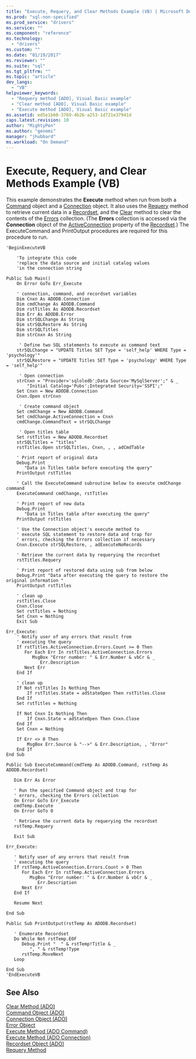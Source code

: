 ```yaml
---
title: "Execute, Requery, and Clear Methods Example (VB) | Microsoft Docs"
ms.prod: "sql-non-specified"
ms.prod_service: "drivers"
ms.service: ""
ms.component: "reference"
ms.technology:
  - "drivers"
ms.custom: ""
ms.date: "01/19/2017"
ms.reviewer: ""
ms.suite: "sql"
ms.tgt_pltfrm: ""
ms.topic: "article"
dev_langs: 
  - "VB"
helpviewer_keywords: 
  - "Requery method [ADO], Visual Basic example"
  - "Clear method [ADO], Visual Basic example"
  - "Execute method [ADO], Visual Basic example"
ms.assetid: ed5e1b60-3769-4b26-a253-1d721e37941d
caps.latest.revision: 10
author: "MightyPen"
ms.author: "genemi"
manager: "jhubbard"
ms.workload: "On Demand"
---
```

# Execute, Requery, and Clear Methods Example (VB)
This example demonstrates the **Execute** method when run from both a [Command](../../../ado/reference/ado-api/command-object-ado.md) object and a [Connection](../../../ado/reference/ado-api/connection-object-ado.md) object. It also uses the [Requery](../../../ado/reference/ado-api/requery-method.md) method to retrieve current data in a [Recordset](../../../ado/reference/ado-api/recordset-object-ado.md), and the [Clear](../../../ado/reference/ado-api/clear-method-ado.md) method to clear the contents of the [Errors](../../../ado/reference/ado-api/errors-collection-ado.md) collection. (The **Errors** collection is accessed via the **Connection** object of the [ActiveConnection](../../../ado/reference/ado-api/activeconnection-property-ado.md) property of the [Recordset](../../../ado/reference/ado-api/recordset-object-ado.md).) The ExecuteCommand and PrintOutput procedures are required for this procedure to run.  
  
```  
'BeginExecuteVB  
  
    'To integrate this code  
    'replace the data source and initial catalog values  
    'in the connection string  
  
Public Sub Main()  
    On Error GoTo Err_Execute  
  
    ' connection, command, and recordset variables  
    Dim Cnxn As ADODB.Connection  
    Dim cmdChange As ADODB.Command  
    Dim rstTitles As ADODB.Recordset  
    Dim Err As ADODB.Error  
    Dim strSQLChange As String  
    Dim strSQLRestore As String  
    Dim strSQLTitles  
    Dim strCnxn As String  
  
     ' Define two SQL statements to execute as command text  
    strSQLChange = "UPDATE Titles SET Type = 'self_help' WHERE Type = 'psychology'"  
    strSQLRestore = "UPDATE Titles SET Type = 'psychology' WHERE Type = 'self_help'"  
  
     ' Open connection  
    strCnxn = "Provider='sqloledb';Data Source='MySqlServer';" & _  
        "Initial Catalog='Pubs';Integrated Security='SSPI';"  
    Set Cnxn = New ADODB.Connection  
    Cnxn.Open strCnxn  
  
     ' Create command object  
    Set cmdChange = New ADODB.Command  
    Set cmdChange.ActiveConnection = Cnxn  
    cmdChange.CommandText = strSQLChange  
  
     ' Open titles table  
    Set rstTitles = New ADODB.Recordset  
    strSQLTitles = "titles"  
    rstTitles.Open strSQLTitles, Cnxn, , , adCmdTable  
  
    ' Print report of original data  
    Debug.Print _  
       "Data in Titles table before executing the query"  
    PrintOutput rstTitles  
  
    ' Call the ExecuteCommand subroutine below to execute cmdChange command  
    ExecuteCommand cmdChange, rstTitles  
  
    ' Print report of new data  
    Debug.Print _  
       "Data in Titles table after executing the query"  
    PrintOutput rstTitles  
  
    ' Use the Connection object's execute method to  
    ' execute SQL statement to restore data and trap for  
    ' errors, checking the Errors collection if necessary  
    Cnxn.Execute strSQLRestore, , adExecuteNoRecords  
  
    ' Retrieve the current data by requerying the recordset  
    rstTitles.Requery  
  
    ' Print report of restored data using sub from below  
    Debug.Print "Data after executing the query to restore the original information "  
    PrintOutput rstTitles  
  
    ' clean up  
    rstTitles.Close  
    Cnxn.Close  
    Set rstTitles = Nothing  
    Set Cnxn = Nothing  
    Exit Sub  
  
Err_Execute:  
    ' Notify user of any errors that result from  
    ' executing the query  
    If rstTitles.ActiveConnection.Errors.Count >= 0 Then  
       For Each Err In rstTitles.ActiveConnection.Errors  
          MsgBox "Error number: " & Err.Number & vbCr & _  
             Err.Description  
       Next Err  
    End If  
  
    ' clean up  
    If Not rstTitles Is Nothing Then  
        If rstTitles.State = adStateOpen Then rstTitles.Close  
    End If  
    Set rstTitles = Nothing  
  
    If Not Cnxn Is Nothing Then  
        If Cnxn.State = adStateOpen Then Cnxn.Close  
    End If  
    Set Cnxn = Nothing  
  
    If Err <> 0 Then  
        MsgBox Err.Source & "-->" & Err.Description, , "Error"  
    End If  
End Sub  
  
Public Sub ExecuteCommand(cmdTemp As ADODB.Command, rstTemp As ADODB.Recordset)  
  
   Dim Err As Error  
  
   ' Run the specified Command object and trap for  
   ' errors, checking the Errors collection  
   On Error GoTo Err_Execute  
   cmdTemp.Execute  
   On Error GoTo 0  
  
   ' Retrieve the current data by requerying the recordset  
   rstTemp.Requery  
  
   Exit Sub  
  
Err_Execute:  
  
   ' Notify user of any errors that result from  
   ' executing the query  
   If rstTemp.ActiveConnection.Errors.Count > 0 Then  
      For Each Err In rstTemp.ActiveConnection.Errors  
         MsgBox "Error number: " & Err.Number & vbCr & _  
            Err.Description  
      Next Err  
   End If  
  
   Resume Next  
  
End Sub  
  
Public Sub PrintOutput(rstTemp As ADODB.Recordset)  
  
   ' Enumerate Recordset  
   Do While Not rstTemp.EOF  
      Debug.Print "  " & rstTemp!Title & _  
         ", " & rstTemp!Type  
      rstTemp.MoveNext  
   Loop  
  
End Sub  
'EndExecuteVB  
```  
  
## See Also  
 [Clear Method (ADO)](../../../ado/reference/ado-api/clear-method-ado.md)   
 [Command Object (ADO)](../../../ado/reference/ado-api/command-object-ado.md)   
 [Connection Object (ADO)](../../../ado/reference/ado-api/connection-object-ado.md)   
 [Error Object](../../../ado/reference/ado-api/error-object.md)   
 [Execute Method (ADO Command)](../../../ado/reference/ado-api/execute-method-ado-command.md)   
 [Execute Method (ADO Connection)](../../../ado/reference/ado-api/execute-method-ado-connection.md)   
 [Recordset Object (ADO)](../../../ado/reference/ado-api/recordset-object-ado.md)   
 [Requery Method](../../../ado/reference/ado-api/requery-method.md)
